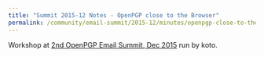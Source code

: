 ```yaml
---
title: "Summit 2015-12 Notes - OpenPGP close to the Browser"
permalink: /community/email-summit/2015-12/minutes/openpgp-close-to-the-browser
---
```


Workshop at [2nd OpenPGP Email Summit, Dec 2015](..) run by koto.
